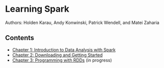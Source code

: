 # Learning Spark

Authors: Holden Karau, Andy Konwinski, Patrick Wendell, and Matei Zaharia

## Contents

* [Chapter 1: Introduction to Data Analysis with Spark](chapter-1-intro-to-data-analysis-with-spark.md)
* [Chapter 2: Downloading and Getting Started](chapter-2-downloading-and-getting-started.md)
* [Chapter 3: Programming with RDDs](chapter-3-programming-with-rdds.md) (in progress)
